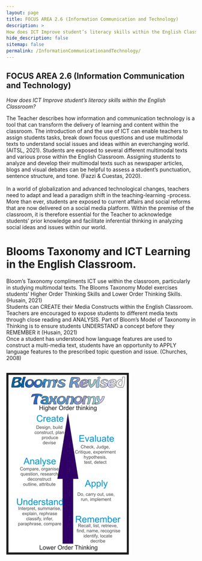 ```yaml
---
layout: page
title: FOCUS AREA 2.6 (Information Communication and Technology)
description: >
How does ICT Improve student’s literacy skills within the English Classroom?
hide_description: false
sitemap: false
permalink: /InformationCommunicationandTechnology/
---
```

## FOCUS AREA 2.6 (Information Communication and Technology)


<em> How does ICT Improve student’s literacy skills within the English Classroom?</em>


The Teacher describes how information and communication technology is a tool that can transform the delivery of learning and content within the classroom. The introduction of and the use of ICT can enable teachers to assign students tasks, break down focus questions and use multimodal texts to understand social issues and ideas within an everchanging world. (AITSL, 2021).
Students are exposed to several different multimodal texts and various prose within the English Classroom. Assigning students to analyze and develop their multimodal texts such as newspaper articles, blogs and visual debates can be helpful to assess a student’s punctuation, sentence structure, and tone. (Fazzi & Cuestas, 2020). <br>
 <br>
 In a world of globalization and advanced technological changes, teachers need to adapt and lead a paradigm shift in the teaching-learning -process. More than ever, students are exposed to current affairs and social reforms that are now delivered on a social media platform. Within the premise of the classroom, it is therefore essential for the Teacher to acknowledge students’ prior knowledge and facilitate inferential thinking in analyzing social ideas and issues within our world.



# Blooms Taxonomy and ICT Learning in the English Classroom.

Bloom’s Taxonomy compliments ICT use within the classroom, particularly in studying multimodal texts. The Blooms Taxonomy Model exercises students’ Higher Order Thinking Skills and Lower Order Thinking Skills. (Husain, 2021)
 <br>
Students can CREATE their Media Constructs within the English Classroom. Teachers are encouraged to expose students to different media texts through close reading and ANALYSIS. Part of Bloom’s Model of Taxonomy in Thinking is to ensure students UNDERSTAND a concept before they REMEMBER it (Husain, 2021)
 <br>
Once a student has understood how language features are used to construct a multi-media text, students have an opportunity to APPLY language features to the prescribed topic question and issue. (Churches, 2008)
<br>
<br>

![Image2](\assets\img\2.6_image.png)


